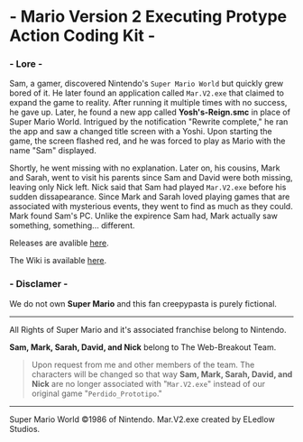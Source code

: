 # - Mario Version 2 Executing Protype Action Coding Kit -

### - Lore -

Sam, a gamer, discovered Nintendo's `Super Mario World` but quickly grew bored of it. He later found an application called `Mar.V2.exe` that claimed to expand the game to reality. After running it multiple times with no success, he gave up. Later, he found a new app called **Yosh's-Reign.smc** in place of Super Mario World. Intrigued by the notification "Rewrite complete," he ran the app and saw a changed title screen with a Yoshi. Upon starting the game, the screen flashed red, and he was forced to play as Mario with the name "Sam" displayed.

Shortly, he went missing with no explanation. Later on, his cousins, Mark and Sarah, went to visit his parents since Sam and David were both missing, leaving only Nick left. Nick said that Sam had played `Mar.V2.exe` before his sudden dissapearance. Since Mark and Sarah loved playing games that are associated with mysterious events, they went to find as much as they could. Mark found Sam's PC. Unlike the expirence Sam had, Mark actually saw something, something... different.

Releases are avalible [here](https://github.com/ELedlow-Studios/Super-ELedlow-Bros/releases/).

The Wiki is available [here](https://github.com/ELedlow-Studios/Mar.V2.exe/wiki).

### - Disclamer -
We do not own **Super Mario** and this fan creepypasta is purely fictional. 

---

All Rights of Super Mario and it's associated franchise belong to Nintendo. 

**Sam, Mark, Sarah, David, and Nick** belong to The Web-Breakout Team. 
> Upon request from me and other members of the team. The characters will be changed so that way **Sam, Mark, Sarah, David, and Nick** are no longer associated with "`Mar.V2.exe`" instead of our original game "`Perdido_Prototipo`."

------

Super Mario World ©1986 of Nintendo.
Mar.V2.exe created by ELedlow Studios.